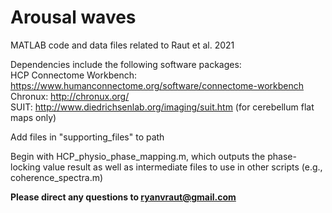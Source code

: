 # Arousal waves
MATLAB code and data files related to Raut et al. 2021

Dependencies include the following software packages: \
HCP Connectome Workbench: https://www.humanconnectome.org/software/connectome-workbench \
Chronux: http://chronux.org/ \
SUIT: http://www.diedrichsenlab.org/imaging/suit.htm (for cerebellum flat maps only)

Add files in "supporting_files" to path

Begin with HCP_physio_phase_mapping.m, which outputs the phase-locking value result as well as intermediate files to use in other scripts (e.g., coherence_spectra.m)


**Please direct any questions to ryanvraut@gmail.com**
